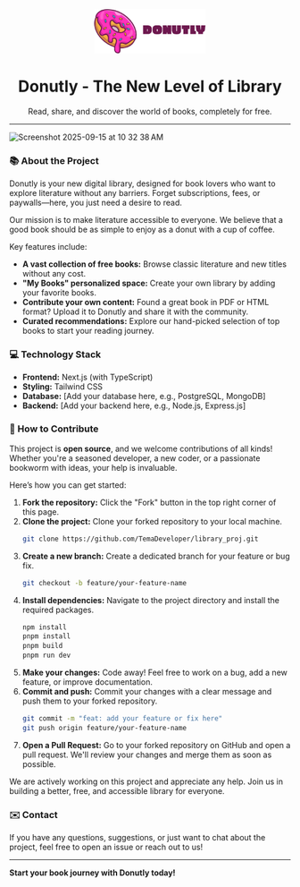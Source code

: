 <div align="center">
  <img src="frontend/public/assets/logo.png" alt="Donutly Logo" width="200"/>
  <h1>Donutly - The New Level of Library</h1>
  <p>Read, share, and discover the world of books, completely for free.</p>
</div>

---

<img width="1747" height="936" alt="Screenshot 2025-09-15 at 10 32 38 AM" src="https://github.com/user-attachments/assets/1604a8dd-f36c-40a9-b476-e53a034231c9" />


### 📚 About the Project

Donutly is your new digital library, designed for book lovers who want to explore literature without any barriers. Forget subscriptions, fees, or paywalls—here, you just need a desire to read.

Our mission is to make literature accessible to everyone. We believe that a good book should be as simple to enjoy as a donut with a cup of coffee.

Key features include:
* **A vast collection of free books:** Browse classic literature and new titles without any cost.
* **"My Books" personalized space:** Create your own library by adding your favorite books.
* **Contribute your own content:** Found a great book in PDF or HTML format? Upload it to Donutly and share it with the community.
* **Curated recommendations:** Explore our hand-picked selection of top books to start your reading journey.

### 💻 Technology Stack

* **Frontend:** Next.js (with TypeScript)
* **Styling:** Tailwind CSS
* **Database:** [Add your database here, e.g., PostgreSQL, MongoDB]
* **Backend:** [Add your backend here, e.g., Node.js, Express.js]

### 🤝 How to Contribute

This project is **open source**, and we welcome contributions of all kinds! Whether you're a seasoned developer, a new coder, or a passionate bookworm with ideas, your help is invaluable.

Here’s how you can get started:

1.  **Fork the repository:** Click the "Fork" button in the top right corner of this page.
2.  **Clone the project:** Clone your forked repository to your local machine.
    ```bash
    git clone https://github.com/TemaDeveloper/library_proj.git
    ```
3.  **Create a new branch:** Create a dedicated branch for your feature or bug fix.
    ```bash
    git checkout -b feature/your-feature-name
    ```
4.  **Install dependencies:** Navigate to the project directory and install the required packages.
    ```bash
    npm install
    pnpm install
    pnpm build
    pnpm run dev
    ```
5.  **Make your changes:** Code away! Feel free to work on a bug, add a new feature, or improve documentation.
6.  **Commit and push:** Commit your changes with a clear message and push them to your forked repository.
    ```bash
    git commit -m "feat: add your feature or fix here"
    git push origin feature/your-feature-name
    ```
7.  **Open a Pull Request:** Go to your forked repository on GitHub and open a pull request. We'll review your changes and merge them as soon as possible.

We are actively working on this project and appreciate any help. Join us in building a better, free, and accessible library for everyone.

### ✉️ Contact

If you have any questions, suggestions, or just want to chat about the project, feel free to open an issue or reach out to us!

---

**Start your book journey with Donutly today!**
